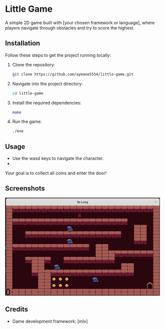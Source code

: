 # Little Game
A simple 2D game built with [your chosen framework or language], where players navigate through obstacles and try to score the highest.
## Installation

Follow these steps to get the project running locally:

1. Clone the repository:
   ```bash
   git clone https://github.com/aymane5554/little-game.git
   ```

2. Navigate into the project directory:
   ```bash
   cd little-game
   ```

3. Install the required dependencies:
   ```bash
   make
   ```

4. Run the game:
   ```bash
   ./exe
   ```
   
## Usage

- Use the wasd keys to navigate the character.
- 
Your goal is to collect all coins and enter the door!
## Screenshots

![Game Screenshot](screenshot.png)
## Credits

- Game development framework: [mlx]
